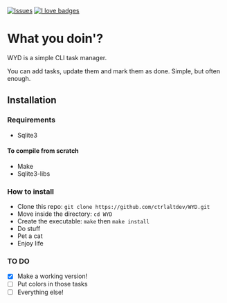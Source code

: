 [![Issues](https://img.shields.io/github/issues/ctrlaltdev/WYD.svg?style=flat-square)](https://github.com/ctrlaltdev/WYD/issues)
[![I love badges](https://img.shields.io/badge/I%20love-badges-FF00FF.svg?style=flat-square)](https://shields.io)

# What you doin'?
WYD is a simple CLI task manager.

You can add tasks, update them and mark them as done. Simple, but often enough. 

## Installation

### Requirements
* Sqlite3

#### To compile from scratch
* Make
* Sqlite3-libs

### How to install
* Clone this repo: ```git clone https://github.com/ctrlaltdev/WYD.git```
* Move inside the directory: ```cd WYD```
* Create the executable: ```make``` then ```make install```
* Do stuff
* Pet a cat
* Enjoy life

### TO DO
* [x] Make a working version!
* [ ] Put colors in those tasks
* [ ] Everything else!
